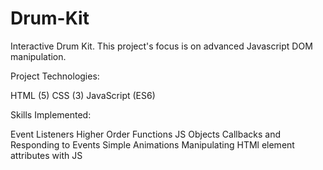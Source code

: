 # Drum-Kit

Interactive Drum Kit. This project's focus is on advanced Javascript DOM manipulation. 

Project Technologies: 

HTML (5) CSS (3) JavaScript (ES6)  

Skills Implemented:  

Event Listeners 
Higher Order Functions 
JS Objects 
Callbacks and Responding to Events 
Simple Animations 
Manipulating HTMl element attributes with JS 
